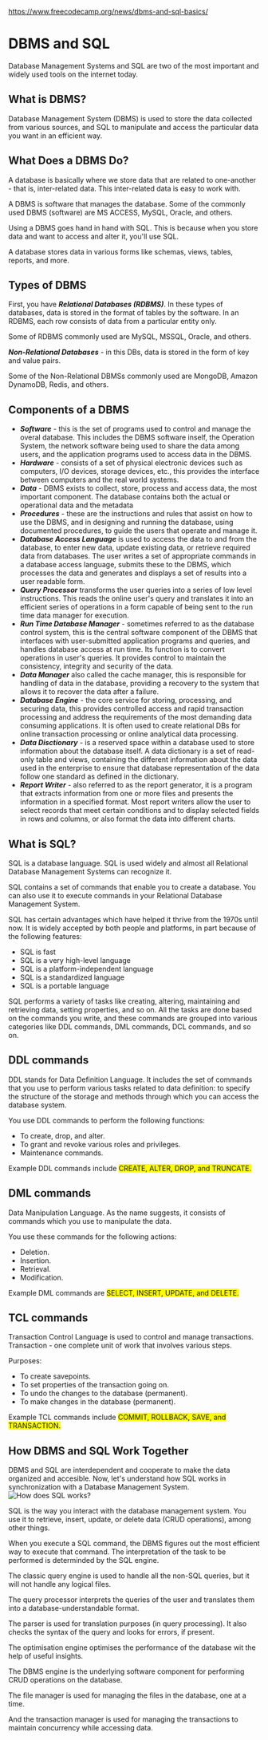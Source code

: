 https://www.freecodecamp.org/news/dbms-and-sql-basics/

# DBMS and SQL
Database Management Systems and SQL are two of the most important and widely used tools on the internet today.


## What is DBMS?
Database Management System (DBMS) is used to store the data collected from various sources, and SQL to manipulate and access the particular data you want in an efficient way.


## What Does a DBMS Do?
A database is basically where we store data that are related to one-another - that is, inter-related data. This inter-related data is easy to work with.

A DBMS is software that manages the database. Some of the commonly used DBMS (software) are MS ACCESS, MySQL, Oracle, and others.

Using a DBMS goes hand in hand with SQL. This is because when you store data and want to access and alter it, you'll use SQL.

A database stores data in various forms like schemas, views, tables, reports, and more.


## Types of DBMS
First, you have ***Relational Databases (RDBMS)***. In these types of databases, data is stored in the format of tables by the software. In an RDBMS, each row consists of data from a particular entity only.

Some of RDBMS commonly used are MySQL, MSSQL, Oracle, and others.

***Non-Relational Databases*** - in this DBs, data is stored in the form of key and value pairs.

Some of the Non-Relational DBMSs commonly used are MongoDB, Amazon DynamoDB, Redis, and others.


## Components of a DBMS
- ***Software*** - this is the set of programs used to control and manage the overal database. This includes the DBMS software inself, the Operation System, the network software being used to share the data among users, and the application programs used to access data in the DBMS.
- ***Hardware*** - consists of a set of physical electronic devices such as computers, I/O devices, storage devices, etc., this provides the interface between computers and the real world systems.
- ***Data*** - DBMS exists to collect, store, process and access data, the most important component. The database contains both the actual or operational data and the metadata
- ***Procedures*** - these are the instructions and rules that assist on how to use the DBMS, and in designing and running the database, using documented procedures, to guide the users that operate and manage it.
- ***Database Access Language*** is used to access the data to and from the database, to enter new data, update existing data, or retrieve required data from databases. The user writes a set of appropriate commands in a database access language, submits these to the DBMS, which processes the data and generates and displays a set of results into a user readable form.
- ***Query Processor*** transforms the user queries into a series of low level instructions. This reads the online user's query and translates it into an efficient series of operations in a form capable of being sent to the run time data manager for execution.
- ***Run Time Database Manager*** - sometimes referred to as the database control system, this is the central software component of the DBMS that interfaces with user-submitted application programs and queries, and handles database access at run time. Its function is to convert operations in user's queries. It provides control to maintain the consistency, integrity and security of the data.
- ***Data Manager*** also called the cache manager, this is responsible for handling of data in the database, providing a recovery to the system that allows it to recover the data after a failure.
- ***Database Engine*** - the core service for storing, processing, and securing data, this provides controlled access and rapid transaction processing and address the requirements of the most demanding data consuming applications. It is often used to create relational DBs for online transaction processing or online analytical data processing.
- ***Data Disctionary*** - is a reserved space within a database used to store information about the database itself. A data dictionary is a set of read-only table and views, containing the different information about the data used in the enterprise to ensure that database representation of the data follow one standard as defined in the dictionary.
- ***Report Writer*** - also referred to as the report generator, it is a program that extracts information from one or more files and presents the information in a specified format. Most report writers allow the user to select records that meet certain conditions and to display selected fields in rows and columns, or also format the data into different charts.


## What is SQL?
SQL is a database language. SQL is used widely and almost all Relational Database Management Systems can recognize it.

SQL contains a set of commands that enable you to create a database. You can also use it to execute commands in your Relational Database Management System.

SQL has certain advantages which have helped it thrive from the 1970s until now. It is widely accepted by both people and platforms, in part because of the following features:
- SQL is fast
- SQL is a very high-level language
- SQL is a platform-independent language
- SQL is a standardized language
- SQL is a portable language

SQL performs a variety of tasks like creating, altering, maintaining and retrieving data, setting properties, and so on. All the tasks are done based on the commands you write, and these commands are grouped into various categories like DDL commands, DML commands, DCL commands, and so on.


## DDL commands
DDL stands for Data Definition Language. It includes the set of commands that you use to perform various tasks related to data definition: to specify the structure of the storage and methods through which you can access the database system.

You use DDL commands to perform the following functions:
- To create, drop, and alter.
- To grant and revoke various roles and privileges.
- Maintenance commands.

Example DDL commands include <span style="background:yellow">CREATE<span>, <span style="background:yellow">ALTER<span>, <span style="background:yellow">DROP<span>, and <span style="background:yellow">TRUNCATE<span>.


## DML commands
Data Manipulation Language. As the name suggests, it consists of commands which you use to manipulate the data.

You use these commands for the following actions:
- Deletion.
- Insertion.
- Retrieval.
- Modification.

Example DML commands are <span style="background:yellow">SELECT<span>, <span style="background:yellow">INSERT<span>, <span style="background:yellow">UPDATE<span>, and <span style="background:yellow">DELETE<span>.


## TCL commands
Transaction Control Language is used to control and manage transactions. Transaction - one complete unit of work that involves various steps.

Purposes:
- To create savepoints.
- To set properties of the transaction going on.
- To undo the changes to the database (permanent).
- To make changes in the database (permanent).

Example TCL commands include <span style="background:yellow">COMMIT<span>, <span style="background:yellow">ROLLBACK<span>, <span style="background:yellow">SAVE<span>, and <span style="background:yellow">TRANSACTION<span>.


## How DBMS and SQL Work Together
DBMS and SQL are interdependent and cooperate to make the data organized and accesible. Now, let's understand how SQL works in synchronization with a Database Management System.
![How does SQL works?](../00_resources/01_img/How-Does-SQL-Work.png)

SQL is the way you interact with the database management system. You use it to retrieve, insert, update, or delete data (CRUD operations), among other things.

When you execute a SQL command, the DBMS figures out the most efficient way to execute that command. The interpretation of the task to be performed is determinded by the SQL engine.

The classic query engine is used to handle all the non-SQL queries, but it will not handle any logical files.

The query processor interprets the queries of the user and translates them into a database-understandable format.

The parser is used for translation purposes (in query processing). It also checks the syntax of the query and looks for errors, if present.

The optimisation engine optimises the performance of the database wit the help of useful insights.

The DBMS engine is the underlying software component for performing CRUD operations on the database.

The file manager is used for managing the files in the database, one at a time.

And the transaction manager is used for managing the transactions to maintain concurrency while accessing data.
